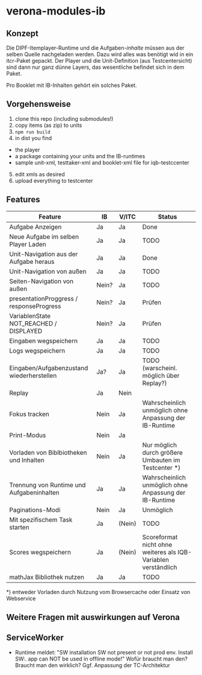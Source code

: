 # verona-modules-ib

## Konzept

Die DIPF-Itemplayer-Runtime und die Aufgaben-_inhalte_ müssen aus der selben Quelle 
nachgeladen werden. Dazu wird alles was benötigt wid in ein itcr-Paket gepackt.
Der Player und die Unit-Definition (aus Testcentersicht) sind dann nur ganz
dünne Layers, das wesentliche befindet sich in dem Paket.

Pro Booklet mit IB-Inhalten gehört ein solches Paket.


## Vorgehensweise

1. clone this repo (including submodules!)
2. copy items (as zip) to units
3. `npm run build`
4. in dist you find
 * the player
 * a package containing your units and the IB-runtimes
 * sample unit-xml, testtaker-xml and booklet-xml file for iqb-testccenter
5. edit xmls as desired
6. upload everything to testcenter

## Features

| Feature                                   | IB    | V/ITC  | Status                                               |
|-------------------------------------------|-------|--------|------------------------------------------------------|
| Aufgabe Anzeigen                          | Ja    | Ja     | Done                                                 |
| Neue Aufgabe im selben Player Laden       | Ja    | Ja     | TODO                                                 |
| Unit-Navigation aus der Aufgabe heraus    | Ja    | Ja     | Done
| Unit-Navigation von außen                 | Ja    | Ja     | TODO
| Seiten-Navigation von außen               | Nein? | Ja     | TODO
| presentationProggress / responseProgress  | Nein? | Ja     | Prüfen
| VariablenState NOT_REACHED / DISPLAYED    | Nein? | Ja     | Prüfen
| Eingaben wegspeichern                     | Ja    | Ja     | TODO                                                 |
| Logs wegspeichern                         | Ja    | Ja     | TODO                                                 |
| Eingaben/Aufgabenzustand wiederherstellen | Ja?   | Ja     | TODO (warscheinl. möglich über Replay?)              |
| Replay                                    | Ja    | Nein   |                                                      |
| Fokus tracken                             | Nein  | Ja     | Wahrscheinlich unmöglich ohne Anpassung der IB-Runtime |
| Print-Modus                               | Nein  | Ja     |                                                      |
| Vorladen von Biblbiotheken und Inhalten   | Nein  | Ja     | Nur möglich durch größere Umbauten im Testcenter *)  |
| Trennung von Runtime und Aufgabeninhalten | Ja    | Ja     | Wahrscheinlich unmöglich ohne Anpassung der IB-Runtime
| Paginations-Modi                          | Nein  | Ja     | Unmöglich
| Mit spezifischem Task starten             | Ja    | (Nein) | TODO
| Scores wegspeichern                       | Ja    | (Nein) | Scoreformat nicht ohne weiteres als IQB-Variablen verständlich  
| mathJax Bibliothek nutzen                 | Ja    | Ja     | TODO 


*) entweder Vorladen durch Nutzung vom Browsercache oder Einsatz von Webservice

## Weitere Fragen mit auswirkungen auf Verona

## ServiceWorker
- Runtime meldet: "SW installation SW not present or not prod env. Install SW:. app can NOT be used in offline mode!"
Wofür braucht man den? Braucht man den wirklich?
Ggf. Anpassung der TC-Architektur

## 
